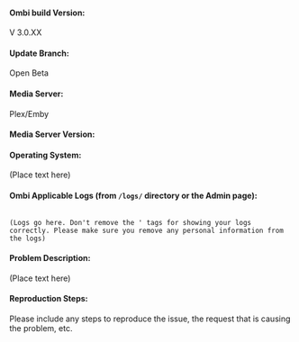 <!--- 

!! Please use the Support / bug report template, otherwise we will close the Github issue !!

Version 2.X is not supported anymore. Please don't open an issue for the 2.x version.
See https://github.com/tidusjar/Ombi/issues/1455 for more information.

(Please submit a feature request over here: http://feathub.com/tidusjar/Ombi) 


--->

#### Ombi build Version:

V 3.0.XX

#### Update Branch:

Open Beta

#### Media Server:

Plex/Emby

#### Media Server Version:

<!-- If appropriate --->

#### Operating System:

(Place text here)


#### Ombi Applicable Logs (from `/logs/` directory or the Admin page):

```

(Logs go here. Don't remove the ' tags for showing your logs correctly. Please make sure you remove any personal information from the logs)

```

#### Problem Description:

(Place text here)

#### Reproduction Steps:

Please include any steps to reproduce the issue, the request that is causing the problem, etc.
